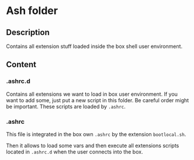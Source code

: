 # Ash folder

## Description

Contains all extension stuff loaded inside the box shell user environment.

## Content

### .ashrc.d

Contains all extensions we want to load in box user environment. If you want to add some, just put a new script in this folder. Be careful order might be important. These scripts are loaded by ```.ashrc```.

### .ashrc

This file is integrated in the box own ```.ashrc``` by the extension ```bootlocal.sh```.

Then it allows to load some vars and then execute all extensions scripts located in ```.ashrc.d``` when the user connects into the box.
